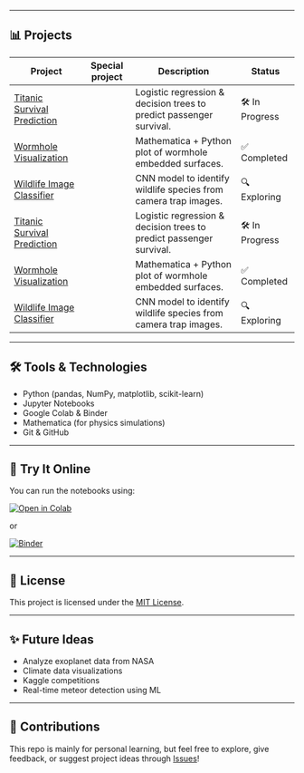 
---

## 📊 Projects

| Project | Special project | Description | Status |
|--------|-----------|-------------|--------|
| [Titanic Survival Prediction](./projects/titanic-survival/) |     |Logistic regression & decision trees to predict passenger survival. | 🛠 In Progress |
| [Wormhole Visualization](./projects/wormhole-visualization/) |     |Mathematica + Python plot of wormhole embedded surfaces. | ✅ Completed |
| [Wildlife Image Classifier](./projects/wildlife-classifier/) |     |CNN model to identify wildlife species from camera trap images. | 🔍 Exploring |
| [Titanic Survival Prediction](./projects/titanic-survival/) |      |Logistic regression & decision trees to predict passenger survival. | 🛠 In Progress |
| [Wormhole Visualization](./projects/wormhole-visualization/) |     |Mathematica + Python plot of wormhole embedded surfaces. | ✅ Completed |
| [Wildlife Image Classifier](./projects/wildlife-classifier/) |      |CNN model to identify wildlife species from camera trap images. | 🔍 Exploring |
---

## 🛠 Tools & Technologies

- Python (pandas, NumPy, matplotlib, scikit-learn)
- Jupyter Notebooks
- Google Colab & Binder
- Mathematica (for physics simulations)
- Git & GitHub

---

## 🧪 Try It Online

You can run the notebooks using:

[![Open in Colab](https://colab.research.google.com/assets/colab-badge.svg)](https://colab.research.google.com/github/2871796/DataScienceProjects)

or

[![Binder](https://mybinder.org/badge_logo.svg)](https://mybinder.org/v2/gh/2871796/DataScienceProjects/HEAD)

---

## 📜 License

This project is licensed under the [MIT License](./LICENSE).

---

## ✨ Future Ideas

- Analyze exoplanet data from NASA
- Climate data visualizations
- Kaggle competitions
- Real-time meteor detection using ML

---

## 🙌 Contributions

This repo is mainly for personal learning, but feel free to explore, give feedback, or suggest project ideas through [Issues](https://github.com/2871796/DataScienceProjects/issues)!

